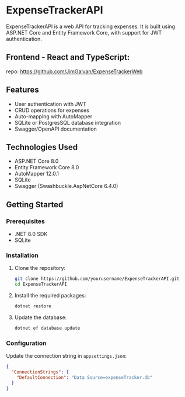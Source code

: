 # ExpenseTrackerAPI

ExpenseTrackerAPI is a web API for tracking expenses. It is built using ASP.NET Core and Entity Framework Core, with support for JWT authentication.

## Frontend - React and TypeScript:
repo: https://github.com/JimGalvan/ExpenseTrackerWeb

## Features

- User authentication with JWT
- CRUD operations for expenses
- Auto-mapping with AutoMapper
- SQLite or PostgresSQL database integration
- Swagger/OpenAPI documentation

## Technologies Used

- ASP.NET Core 8.0
- Entity Framework Core 8.0
- AutoMapper 12.0.1
- SQLite
- Swagger (Swashbuckle.AspNetCore 6.4.0)

## Getting Started

### Prerequisites

- .NET 8.0 SDK
- SQLite

### Installation

1. Clone the repository:
    ```sh
    git clone https://github.com/yourusername/ExpenseTrackerAPI.git
    cd ExpenseTrackerAPI
    ```

2. Install the required packages:
    ```sh
    dotnet restore
    ```

3. Update the database:
    ```sh
    dotnet ef database update
    ```

### Configuration

Update the connection string in `appsettings.json`:
```json
{
  "ConnectionStrings": {
    "DefaultConnection": "Data Source=expenseTracker.db"
  }
}

